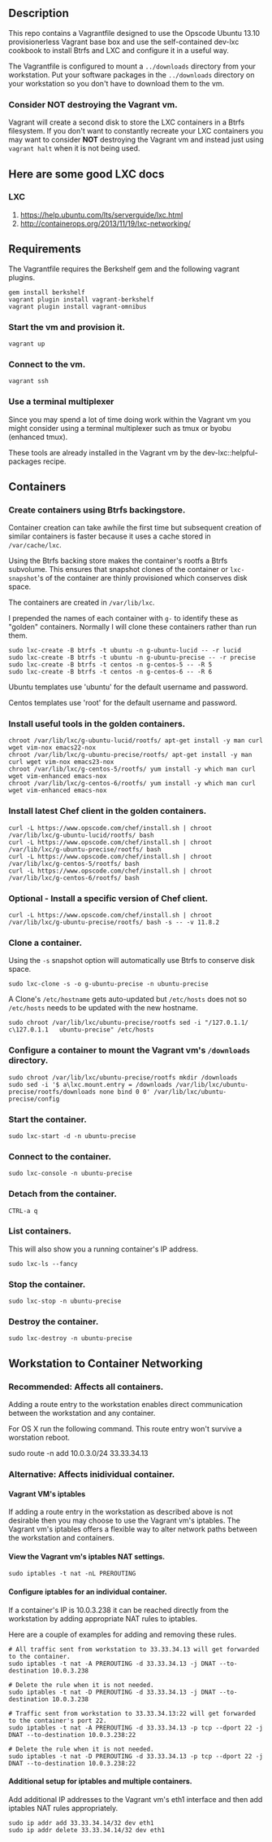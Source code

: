 
## Description

This repo contains a Vagrantfile designed to use the Opscode Ubuntu 13.10
provisionerless Vagrant base box and use the self-contained dev-lxc cookbook
to install Btrfs and LXC and configure it in a useful way.

The Vagrantfile is configured to mount a `../downloads` directory from your
workstation.  Put your software packages in the `../downloads` directory on
your workstation so you don't have to download them to the vm.

### Consider **NOT** destroying the Vagrant vm.

Vagrant will create a second disk to store the LXC containers in a Btrfs
filesystem.  If you don't want to constantly recreate your LXC containers
you may want to consider **NOT** destroying the Vagrant vm and instead just
using `vagrant halt` when it is not being used.

## Here are some good LXC  docs

### LXC

1. https://help.ubuntu.com/lts/serverguide/lxc.html
2. http://containerops.org/2013/11/19/lxc-networking/

## Requirements

The Vagrantfile requires the Berkshelf gem and the following vagrant plugins.

    gem install berkshelf
    vagrant plugin install vagrant-berkshelf
    vagrant plugin install vagrant-omnibus

### Start the vm and provision it.

    vagrant up

### Connect to the vm.

    vagrant ssh

### Use a terminal multiplexer

Since you may spend a lot of time doing work within the Vagrant vm you might
consider using a terminal multiplexer such as tmux or byobu (enhanced tmux).

These tools are already installed in the Vagrant vm by the
dev-lxc::helpful-packages recipe.

## Containers

### Create containers using Btrfs backingstore.

Container creation can take awhile the first time but subsequent creation of
similar containers is faster because it uses a cache stored in `/var/cache/lxc`.

Using the Btrfs backing store makes the container's rootfs a Btrfs subvolume.
This ensures that snapshot clones of the container or `lxc-snapshot`'s of the
container are thinly provisioned which conserves disk space.

The containers are created in `/var/lib/lxc`.

I prepended the names of each container with `g-` to identify these as "golden"
containers.  Normally I will clone these containers rather than run them.

    sudo lxc-create -B btrfs -t ubuntu -n g-ubuntu-lucid -- -r lucid
    sudo lxc-create -B btrfs -t ubuntu -n g-ubuntu-precise -- -r precise
    sudo lxc-create -B btrfs -t centos -n g-centos-5 -- -R 5
    sudo lxc-create -B btrfs -t centos -n g-centos-6 -- -R 6

Ubuntu templates use 'ubuntu' for the default username and password.

Centos templates use 'root' for the default username and password.

### Install useful tools in the golden containers.

    chroot /var/lib/lxc/g-ubuntu-lucid/rootfs/ apt-get install -y man curl wget vim-nox emacs22-nox
    chroot /var/lib/lxc/g-ubuntu-precise/rootfs/ apt-get install -y man curl wget vim-nox emacs23-nox
    chroot /var/lib/lxc/g-centos-5/rootfs/ yum install -y which man curl wget vim-enhanced emacs-nox
    chroot /var/lib/lxc/g-centos-6/rootfs/ yum install -y which man curl wget vim-enhanced emacs-nox

### Install latest Chef client in the golden containers.

    curl -L https://www.opscode.com/chef/install.sh | chroot /var/lib/lxc/g-ubuntu-lucid/rootfs/ bash
    curl -L https://www.opscode.com/chef/install.sh | chroot /var/lib/lxc/g-ubuntu-precise/rootfs/ bash
    curl -L https://www.opscode.com/chef/install.sh | chroot /var/lib/lxc/g-centos-5/rootfs/ bash
    curl -L https://www.opscode.com/chef/install.sh | chroot /var/lib/lxc/g-centos-6/rootfs/ bash

### Optional - Install a specific version of Chef client.

    curl -L https://www.opscode.com/chef/install.sh | chroot /var/lib/lxc/g-ubuntu-precise/rootfs/ bash -s -- -v 11.8.2
	
### Clone a container.

Using the `-s` snapshot option will automatically use Btrfs to conserve disk space.

    sudo lxc-clone -s -o g-ubuntu-precise -n ubuntu-precise

A Clone's `/etc/hostname` gets auto-updated but `/etc/hosts` does not so
`/etc/hosts` needs to be updated with the new hostname.

    sudo chroot /var/lib/lxc/ubuntu-precise/rootfs sed -i "/127.0.1.1/ c\127.0.1.1   ubuntu-precise" /etc/hosts

### Configure a container to mount the Vagrant vm's `/downloads` directory.

    sudo chroot /var/lib/lxc/ubuntu-precise/rootfs mkdir /downloads
    sudo sed -i '$ a\lxc.mount.entry = /downloads /var/lib/lxc/ubuntu-precise/rootfs/downloads none bind 0 0' /var/lib/lxc/ubuntu-precise/config

### Start the container.

    sudo lxc-start -d -n ubuntu-precise

### Connect to the container.

    sudo lxc-console -n ubuntu-precise

### Detach from the container.

    CTRL-a q

### List containers.

This will also show you a running container's IP address.

    sudo lxc-ls --fancy

### Stop the container.

    sudo lxc-stop -n ubuntu-precise

### Destroy the container.

    sudo lxc-destroy -n ubuntu-precise

## Workstation to Container Networking

### Recommended: Affects all containers.

Adding a route entry to the workstation enables direct communication between
the workstation and any container.

For OS X run the following command. This route entry won't survive a worstation reboot.

sudo route -n add 10.0.3.0/24 33.33.34.13

### Alternative: Affects inidividual container.

#### Vagrant VM's iptables

If adding a route entry in the workstation as described above is not desirable then
you may choose to use the Vagrant vm's iptables.
The Vagrant vm's iptables offers a flexible way to alter network paths between the
workstation and containers.

#### View the Vagrant vm's iptables NAT settings.

    sudo iptables -t nat -nL PREROUTING

#### Configure iptables for an individual container.

If a container's IP is 10.0.3.238 it can be reached directly from the
workstation by adding appropriate NAT rules to iptables.

Here are a couple of examples for adding and removing these rules.

    # All traffic sent from workstation to 33.33.34.13 will get forwarded to the container.
    sudo iptables -t nat -A PREROUTING -d 33.33.34.13 -j DNAT --to-destination 10.0.3.238

    # Delete the rule when it is not needed.
    sudo iptables -t nat -D PREROUTING -d 33.33.34.13 -j DNAT --to-destination 10.0.3.238

    # Traffic sent from workstation to 33.33.34.13:22 will get forwarded to the container's port 22.
    sudo iptables -t nat -A PREROUTING -d 33.33.34.13 -p tcp --dport 22 -j DNAT --to-destination 10.0.3.238:22

    # Delete the rule when it is not needed.
    sudo iptables -t nat -D PREROUTING -d 33.33.34.13 -p tcp --dport 22 -j DNAT --to-destination 10.0.3.238:22

#### Additional setup for iptables and multiple containers.

Add additional IP addresses to the Vagrant vm's eth1 interface and then add
iptables NAT rules appropriately.

    sudo ip addr add 33.33.34.14/32 dev eth1
    sudo ip addr delete 33.33.34.14/32 dev eth1
